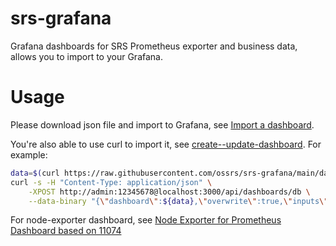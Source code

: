 # srs-grafana

Grafana dashboards for SRS Prometheus exporter and business data, allows you to import to your Grafana.

# Usage

Please download json file and import to Grafana, see [Import a dashboard](https://grafana.com/docs/grafana/latest/dashboards/manage-dashboards/#import-a-dashboard).

You're also able to use curl to import it, see [create--update-dashboard](https://grafana.com/docs/grafana/latest/developers/http_api/dashboard/#create--update-dashboard). For example:

```bash
data=$(curl https://raw.githubusercontent.com/ossrs/srs-grafana/main/dashboards/helloworld-import.json) &&
curl -s -H "Content-Type: application/json" \
    -XPOST http://admin:12345678@localhost:3000/api/dashboards/db \
    --data-binary "{\"dashboard\":${data},\"overwrite\":true,\"inputs\":[],\"folderId\":0}"
```

For node-exporter dashboard, see [Node Exporter for Prometheus Dashboard based on 11074](https://grafana.com/grafana/dashboards/15172-node-exporter-for-prometheus-dashboard-based-on-11074/)

